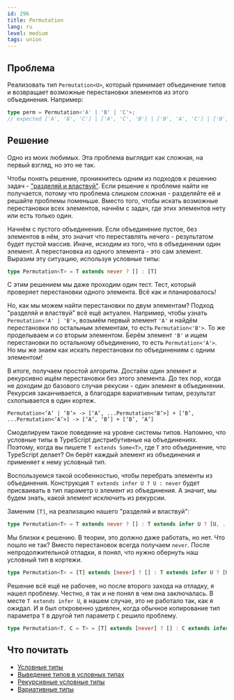 ```yaml
---
id: 296
title: Permutation
lang: ru
level: medium
tags: union
---
```


## Проблема

Реализовать тип `Permutation<U>`, который принимает объединение типов и возвращает возможные перестановки элементов из этого объединения.
Например:

```typescript
type perm = Permutation<'A' | 'B' | 'C'>;
// expected ['A', 'B', 'C'] | ['A', 'C', 'B'] | ['B', 'A', 'C'] | ['B', 'C', 'A'] | ['C', 'A', 'B'] | ['C', 'B', 'A']
```

## Решение

Одно из моих любимых.
Эта проблема выглядит как сложная, на первый взгляд, но это не так.

Чтобы понять решение, проникнитесь одним из подходов к решению задач - ["разделяй и властвуй"](https://ru.wikipedia.org/wiki/Разделяй_и_властвуй_(информатика)).
Если решение к проблеме найти не получается, потому что проблема слишком сложная - разделяйте её и решайте проблемы поменьше.
Вместо того, чтобы искать возможные перестановки всех элементов, начнём с задач, где этих элементов нету или есть только один.

Начнём с пустого объединения.
Если объединение пустое, без элементов в нём, это значит что переставлять нечего - результатом будет пустой массив.
Иначе, исходим из того, что в объединении один элемент.
А перестановка из одного элемента - это сам элемент.
Выразим эту ситуацию, используя условные типы:

```typescript
type Permutation<T> = T extends never ? [] : [T]
```

С этим решением мы даже проходим один тест.
Тест, который проверяет перестановки одного элемента.
Всё как и планировалось!

Но, как мы можем найти перестановки по двум элементам?
Подход "разделяй и властвуй" всё ещё актуален.
Например, чтобы узнать `Permutation<'A' | 'B'>`, возьмём первый элемент `'A'` и найдём перестановки по остальным элементам, то есть `Permutation<'B'>`.
То же проделываем и со вторым элементом.
Берём элемент `'B'` и ищем перестановки по остальному объединению, то есть `Permutation<'A'>`.
Но мы же знаем как искать перестановки по объединениям с одним элементом!

В итоге, получаем простой алгоритм.
Достаём один элемент и рекурсивно ищём перестановки без этого элемента.
До тех пор, когда не доходим до базового случая рекусии - один элемент в объединении.
Рекурсия заканчивается, а благодаря вариативным типам, результат схлопывается в один кортеж.

```text
Permutation<‘A’ | ‘B’> -> [‘A’, ...Permutation<‘B’>] + [‘B’, ...Permutation<‘A’>] -> [‘A’, ‘B’] + [‘B’, ‘A’]
```

Смоделируем такое поведение на уровне системы типов.
Напомню, что условные типы в TypeScript дистрибутивные на объединениях.
Поэтому, когда вы пишете `T extends Some<T>`, где `T` это объединение, что TypeScript делает?
Он берёт каждый элемент из объединения и применяет к нему условный тип.

Воспользуемся такой особенностью, чтобы перебрать элементы из объединения.
Конструкция `T extends infer U ? U : never` будет присваивать в тип параметр `U` элемент из объединения.
А значит, мы будем знать, какой элемент исключить из рекурсии.

Заменим `[T]`, на реализацию нашего "разделяй и властвуй":

```typescript
type Permutation<T> = T extends never ? [] : T extends infer U ? [U, ...Permutation<Exclude<T, U>>] : []
```

Мы близки к решению.
В теории, это должно даже работать, но нет.
Что пошло не так?
Вместо перестановок всегда получаем `never`.
После непродолжительной отладки, я понял, что нужно обернуть наш условный тип в кортежи.

```typescript
type Permutation<T> = [T] extends [never] ? [] : T extends infer U ? [U, ...Permutation<Exclude<T, U>>] : []
```

Решение всё ещё не рабочее, но после второго захода на отладку, я нашел проблему.
Честно, я так и не понял в чем она заключалась.
В месте `T extends infer U`, в нашем случае, это не работало так, как я ожидал.
И я был откровенно удивлен, когда обычное копирование тип параметра `T` в другой тип параметр `C` решило проблему.

```typescript
type Permutation<T, C = T> = [T] extends [never] ? [] : C extends infer U ? [U, ...Permutation<Exclude<T, U>>] : []
```

## Что почитать

- [Условные типы](https://www.typescriptlang.org/docs/handbook/advanced-types.html#conditional-types)
- [Выведение типов в условных типах](https://www.typescriptlang.org/docs/handbook/advanced-types.html#type-inference-in-conditional-types)
- [Рекурсивные условные типы](https://www.typescriptlang.org/docs/handbook/release-notes/typescript-4-1.html#recursive-conditional-types)
- [Вариативные типы](https://www.typescriptlang.org/docs/handbook/release-notes/typescript-4-0.html#variadic-tuple-types)
